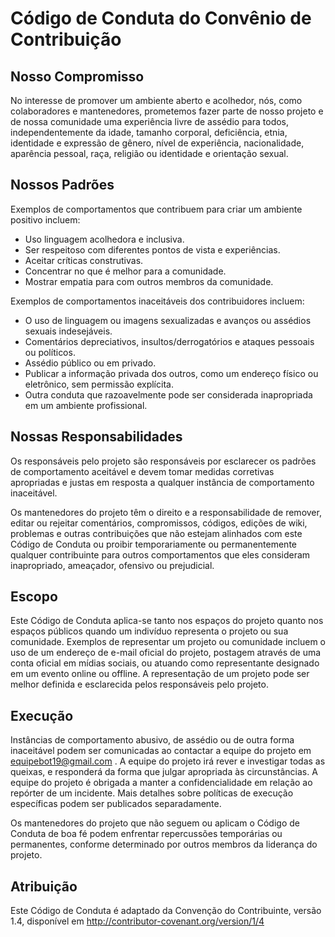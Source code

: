 # Código de Conduta do Convênio de Contribuição

## Nosso Compromisso
No interesse de promover um ambiente aberto e acolhedor, nós, como colaboradores e mantenedores, prometemos fazer parte de nosso projeto e de nossa comunidade uma experiência livre de assédio para todos, independentemente da idade, tamanho corporal, deficiência, etnia, identidade e expressão de gênero, nível de experiência, nacionalidade, aparência pessoal, raça, religião ou identidade e orientação sexual.

## Nossos Padrões
Exemplos de comportamentos que contribuem para criar um ambiente positivo incluem:

- Uso linguagem acolhedora e inclusiva.
- Ser respeitoso com diferentes pontos de vista e experiências.
- Aceitar críticas construtivas.
- Concentrar no que é melhor para a comunidade.
- Mostrar empatia para com outros membros da comunidade.

Exemplos de comportamentos inaceitáveis dos contribuidores incluem:

- O uso de linguagem ou imagens sexualizadas e avanços ou assédios sexuais indesejáveis.
- Comentários depreciativos, insultos/derrogatórios e ataques pessoais ou políticos.
- Assédio público ou em privado.
- Publicar a informação privada dos outros, como um endereço físico ou eletrônico, sem permissão explícita.
- Outra conduta que razoavelmente pode ser considerada inapropriada em um ambiente profissional.

## Nossas Responsabilidades
Os responsáveis ​​pelo projeto são responsáveis ​​por esclarecer os padrões de comportamento aceitável e devem tomar medidas corretivas apropriadas e justas em resposta a qualquer instância de comportamento inaceitável.

Os mantenedores do projeto têm o direito e a responsabilidade de remover, editar ou rejeitar comentários, compromissos, códigos, edições de wiki, problemas e outras contribuições que não estejam alinhados com este Código de Conduta ou proibir temporariamente ou permanentemente qualquer contribuinte para outros comportamentos que eles consideram inapropriado, ameaçador, ofensivo ou prejudicial.

## Escopo
Este Código de Conduta aplica-se tanto nos espaços do projeto quanto nos espaços públicos quando um indivíduo representa o projeto ou sua comunidade. Exemplos de representar um projeto ou comunidade incluem o uso de um endereço de e-mail oficial do projeto, postagem através de uma conta oficial em mídias sociais, ou atuando como representante designado em um evento online ou offline. A representação de um projeto pode ser melhor definida e esclarecida pelos responsáveis ​​pelo projeto.

## Execução
Instâncias de comportamento abusivo, de assédio ou de outra forma inaceitável podem ser comunicadas ao contactar a equipe do projeto em equipebot19@gmail.com .
A equipe do projeto irá rever e investigar todas as queixas, e responderá da forma que julgar apropriada às circunstâncias.
A equipe do projeto é obrigada a manter a confidencialidade em relação ao repórter de um incidente. Mais detalhes sobre políticas de execução específicas podem ser publicados separadamente.

Os mantenedores do projeto que não seguem ou aplicam o Código de Conduta de boa fé podem enfrentar repercussões temporárias ou permanentes, conforme determinado por outros membros da liderança do projeto.


## Atribuição
Este Código de Conduta é adaptado da Convenção do Contribuinte, versão 1.4, disponível em http://contributor-covenant.org/version/1/4
